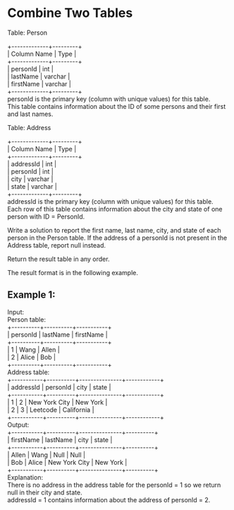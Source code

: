 # Combine Two Tables

Table: Person

+-------------+---------+\
| Column Name | Type    |\
+-------------+---------+\
| personId    | int     |\
| lastName    | varchar |\
| firstName   | varchar |\
+-------------+---------+\
personId is the primary key (column with unique values) for this table.\
This table contains information about the ID of some persons and their first and last names.
 

Table: Address

+-------------+---------+\
| Column Name | Type    |\
+-------------+---------+\
| addressId   | int     |\
| personId    | int     |\
| city        | varchar |\
| state       | varchar |\
+-------------+---------+\
addressId is the primary key (column with unique values) for this table.\
Each row of this table contains information about the city and state of one person with ID = PersonId.
 

Write a solution to report the first name, last name, city, and state of each person in the Person table. If the address of a personId is not present in the Address table, report null instead.

Return the result table in any order.

The result format is in the following example.

 

## Example 1:

Input: \
Person table:\
+----------+----------+-----------+\
| personId | lastName | firstName |\
+----------+----------+-----------+\
| 1        | Wang     | Allen     |\
| 2        | Alice    | Bob       |\
+----------+----------+-----------+\
Address table:\
+-----------+----------+---------------+------------+\
| addressId | personId | city          | state      |\
+-----------+----------+---------------+------------+\
| 1         | 2        | New York City | New York   |\
| 2         | 3        | Leetcode      | California |\
+-----------+----------+---------------+------------+\
Output: \
+-----------+----------+---------------+----------+\
| firstName | lastName | city          | state    |\
+-----------+----------+---------------+----------+\
| Allen     | Wang     | Null          | Null     |\
| Bob       | Alice    | New York City | New York |\
+-----------+----------+---------------+----------+\
Explanation: \
There is no address in the address table for the personId = 1 so we return null in their city and state.\
addressId = 1 contains information about the address of personId = 2.
